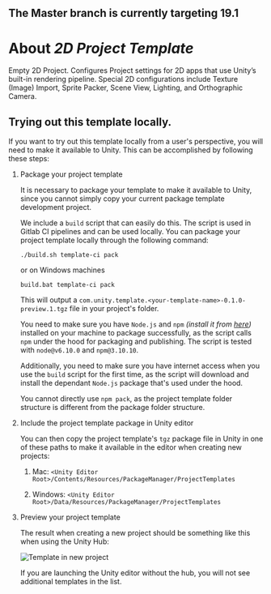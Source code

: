 ## The Master branch is currently targeting 19.1 ##

# About _2D Project Template_

Empty 2D Project. Configures Project settings for 2D apps that use Unity’s built-in rendering pipeline. Special 2D configurations include Texture (Image) Import, Sprite Packer, Scene View, Lighting, and Orthographic Camera.

## Trying out this template locally.

If you want to try out this template locally from a user's perspective, you will need to make it available to Unity. This can be accomplished by following these steps:

1. Package your project template

    It is necessary to package your template to make it available to Unity, since you cannot simply copy your current package template development project.

    We include a `build` script that can easily do this. The script is used in Gitlab CI pipelines and can be used locally. You can package your project template locally through the following command: 

    ```
    ./build.sh template-ci pack
    ```
    or on Windows machines
    ```
    build.bat template-ci pack
    ```

    This will output a `com.unity.template.<your-template-name>-0.1.0-preview.1.tgz` file in your project's folder.

    You need to make sure you have `Node.js` and `npm` _(install it from [here](https://nodejs.org/en/))_ installed on your machine to package successfully, as the script calls `npm` under the hood for packaging and publishing. The script is tested with `node@v6.10.0` and `npm@3.10.10`.

    Additionally, you need to make sure you have internet access when you use the `build` script for the first time, as the script will download and install the dependant `Node.js` package that's used under the hood.

    You cannot directly use `npm pack`, as the project template folder structure is different from the package folder structure.

1. Include the project template package in Unity editor

    You can then copy the project template's `tgz` package file in Unity in one of these paths to make it available in the editor when creating new projects:

    1. Mac: `<Unity Editor Root>/Contents/Resources/PackageManager/ProjectTemplates`

    1. Windows: `<Unity Editor Root>/Data/Resources/PackageManager/ProjectTemplates`

1. Preview your project template

    The result when creating a new project should be something like this when using the Unity Hub:

    ![Template in new project](Packages/com.unity.template.2d/Documentation~/images/template_in_new_project.png)

    If you are launching the Unity editor without the hub, you will not see additional templates in the list.
